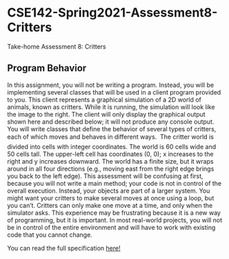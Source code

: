 # CSE142-Spring2021-Assessment8-Critters
Take-home Assessment 8: Critters

## Program Behavior
In this assignment, you will not be writing a program. Instead, you will be implementing several classes that will be used in a client program provided to you. This client represents a graphical simulation of a 2D world of animals, known as critters. While it is running, the simulation will look like the image to the right. The client will only display the graphical output shown here and described below; it will not produce any console output. You will write classes that define the behavior of several types of critters, each of which moves and behaves in different ways.

The critter world is divided into cells with integer coordinates. The world is 60 cells wide and 50 cells tall. The upper-left cell has coordinates (0, 0); x increases to the right and y increases downward. The world has a finite size, but it wraps around in all four directions (e.g., moving east from the right edge brings you back to the left edge). This assessment will be confusing at first, because you will not write a main method; your code is not in control of the overall execution. Instead, your objects are part of a larger system. You might want your critters to make several moves at once using a loop, but you can’t. Critters can only make one move at a time, and only when the simulator asks. This experience may be frustrating because it is a new way of programming, but it is important. In most real-world projects, you will not be in control of the entire environment and will have to work with existing code that you cannot change.

You can read the full specification [here!](https://courses.cs.washington.edu/courses/cse142/21sp/files/assessments/a8/a8.pdf)

